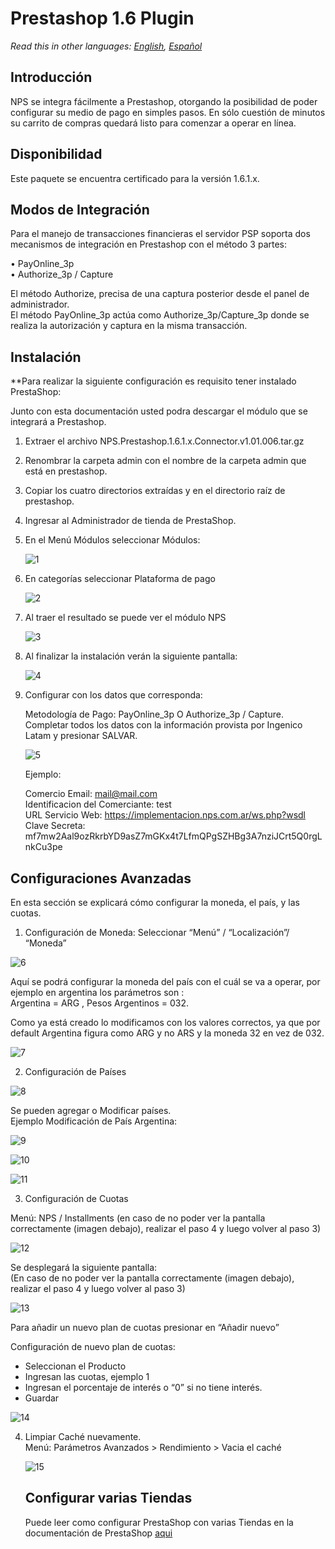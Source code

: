 # Prestashop 1.6 Plugin

*Read this in other languages: [English](README.md), [Español](README.es.md)*

## Introducción

NPS se integra fácilmente a Prestashop, otorgando la posibilidad de poder configurar su medio de pago en simples pasos. En sólo cuestión de minutos su carrito de compras quedará listo para comenzar a operar en línea.

## Disponibilidad

Este paquete se encuentra certificado para la versión 1.6.1.x.


## Modos de Integración

Para el manejo de transacciones financieras el servidor PSP soporta dos mecanismos de integración en Prestashop con el método 3 partes:     

•	PayOnline_3p        
•	Authorize_3p / Capture      

El método Authorize, precisa de una captura posterior desde el panel de administrador.      
El método PayOnline_3p actúa como Authorize_3p/Capture_3p donde se realiza la autorización y captura en la misma transacción.       

## Instalación

**Para realizar la siguiente configuración es requisito tener instalado PrestaShop:

Junto con esta documentación usted podra descargar el módulo que se integrará a Prestashop.

1.	Extraer el archivo NPS.Prestashop.1.6.1.x.Connector.v1.01.006.tar.gz

2.	Renombrar la carpeta admin con el nombre de la carpeta admin que está en prestashop.

3.	Copiar los cuatro directorios extraídas y en el directorio raíz de prestashop.

4.	Ingresar al Administrador de tienda de PrestaShop.

5.	En el Menú Módulos seleccionar Módulos:

    ![1](https://cloud.githubusercontent.com/assets/24914148/25529881/65136ea0-2bfa-11e7-841f-7251dda04e76.png)

6.	En categorías seleccionar Plataforma de pago

    ![2](https://cloud.githubusercontent.com/assets/24914148/25529882/651736fc-2bfa-11e7-860e-ea96e1955d17.png)

7.	Al traer el resultado se puede ver el módulo NPS

    ![3](https://cloud.githubusercontent.com/assets/24914148/25529883/651856f4-2bfa-11e7-8243-2ea60883ce76.png)

8.	Al finalizar la instalación verán la siguiente pantalla:

    ![4](https://cloud.githubusercontent.com/assets/24914148/25529884/65226ec8-2bfa-11e7-9d4e-73f9c05b034d.png)

9.	Configurar con los datos que corresponda:

    Metodología de Pago: PayOnline_3p O Authorize_3p / Capture.   
    Completar todos los datos con la información provista por Ingenico Latam y presionar SALVAR.  

    ![5](https://cloud.githubusercontent.com/assets/24914148/25529885/652b101e-2bfa-11e7-984a-dc58bf8f5883.png)

    Ejemplo:

    Comercio Email: mail@mail.com   
    Identificacion del Comerciante: test    
    URL Servicio Web: https://implementacion.nps.com.ar/ws.php?wsdl   
    Clave Secreta: mf7mw2Aal9ozRkrbYD9asZ7mGKx4t7LfmQPgSZHBg3A7nziJCrt5Q0rgLnkCu3pe   

## Configuraciones Avanzadas

En esta sección se explicará cómo configurar la moneda, el país, y las cuotas.

1. Configuración de Moneda:
  Seleccionar “Menú” / “Localización”/ “Moneda”

  ![6](https://cloud.githubusercontent.com/assets/24914148/25529886/654ad58e-2bfa-11e7-8bf2-e15400ba5c80.png)

  Aquí se podrá configurar la moneda del país con el cuál se va a operar, por ejemplo en argentina los parámetros son :       
  Argentina = ARG   ,  Pesos Argentinos = 032.        

  Como ya está creado lo modificamos con los valores correctos, ya que por default Argentina figura como ARG y no ARS y la moneda 32 en vez de 032.

  ![7](https://cloud.githubusercontent.com/assets/24914148/25529887/654e293c-2bfa-11e7-9958-643809a2b39c.png)

2. Configuración de Países

  ![8](https://cloud.githubusercontent.com/assets/24914148/25529888/655130f0-2bfa-11e7-9764-78785281a577.png)

  Se pueden agregar o Modificar países.       
  Ejemplo Modificación de País Argentina:     

  ![9](https://cloud.githubusercontent.com/assets/24914148/25529889/6553adbc-2bfa-11e7-90e2-ea6229c132dd.png)

  ![10](https://cloud.githubusercontent.com/assets/24914148/25529875/64d71fc2-2bfa-11e7-8be3-bd03206b6dc2.png)

  ![11](https://cloud.githubusercontent.com/assets/24914148/25529876/64e08576-2bfa-11e7-974f-63483ce33ddd.png)

3. Configuración de Cuotas

  Menú: NPS / Installments (en caso de no poder ver la pantalla correctamente (imagen debajo), realizar el paso 4 y luego volver al paso 3)

  ![12](https://cloud.githubusercontent.com/assets/24914148/25529877/64e3420c-2bfa-11e7-9516-0e2e07d4644b.png)

  Se desplegará la siguiente pantalla:        
  (En caso de no poder ver la pantalla correctamente (imagen debajo), realizar el paso 4 y luego volver al paso 3)

  ![13](https://cloud.githubusercontent.com/assets/24914148/25529879/64e62e54-2bfa-11e7-92cf-951002c0e872.png)

  Para añadir un nuevo plan de cuotas presionar en “Añadir nuevo”     

  Configuración de nuevo plan de cuotas:

  + Seleccionan el Producto
  + Ingresan las cuotas, ejemplo 1
  + Ingresan el porcentaje de interés o “0” si no tiene interés.
  + Guardar

  ![14](https://cloud.githubusercontent.com/assets/24914148/25529878/64e501dc-2bfa-11e7-9708-6a4f0c475b01.png)

4.	Limpiar Caché nuevamente.       
    Menú: Parámetros Avanzados > Rendimiento > Vacia el caché

    ![15](https://cloud.githubusercontent.com/assets/24914148/25529880/64eb2846-2bfa-11e7-92b7-5eb025939758.png)


    ## Configurar varias Tiendas

    Puede leer como configurar PrestaShop con varias Tiendas en la documentación de PrestaShop [aqui](http://doc.prestashop.com/pages/viewpage.action?pageId=29655414)
